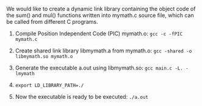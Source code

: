 We would like to create a dynamic link library containing the object code of the 
sum() and mul() functions written into mymath.c source file, which can be 
called from different C programs.

1. Compile Position Independent Code (PIC) mymath.o: 
    ```gcc -c -fPIC mymath.c```

2. Create shared link library libmymath.a from mymath.o: 
    ```gcc -shared -o libmymath.so mymath.o```

3. Generate the executable a.out using libmymath.so: 
    ```gcc main.c -L. -lmymath```

4. ```export LD_LIBRARY_PATH=./```

5. Now the executable is ready to be executed:
    ```./a.out```
